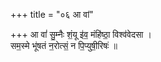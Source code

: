 +++
title = "०६ आ वां"

+++
आ वां॑ सु॒म्नैः शं॒यू इ॑व॒ मंहि॑ष्ठा॒ विश्व॑वेदसा ।  
सम॒स्मे भू॑षतं न॒रोत्सं॒ न पि॒प्युषी॒रिषः॑ ॥